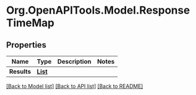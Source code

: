 # Org.OpenAPITools.Model.ResponseTimeMap

## Properties

Name | Type | Description | Notes
------------ | ------------- | ------------- | -------------
**Results** | [**List<ResponseTimeMapResult>**](ResponseTimeMapResult.md) |  | 

[[Back to Model list]](../README.md#documentation-for-models) [[Back to API list]](../README.md#documentation-for-api-endpoints) [[Back to README]](../README.md)

